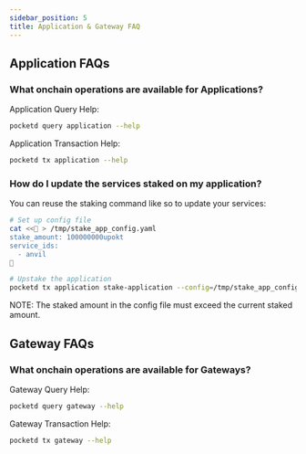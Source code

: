```yaml
---
sidebar_position: 5
title: Application & Gateway FAQ
---
```


## Application FAQs

### What onchain operations are available for Applications?

Application Query Help:

```bash
pocketd query application --help
```

Application Transaction Help:

```bash
pocketd tx application --help
```

### How do I update the services staked on my application? 
You can reuse the staking command like so to update your services:

```bash
# Set up config file
cat <<🚀 > /tmp/stake_app_config.yaml
stake_amount: 100000000upokt
service_ids:
  - anvil
🚀

# Upstake the application
pocketd tx application stake-application --config=/tmp/stake_app_config.yaml --from=$APP_ADDR $TX_PARAM_FLAGS $NODE_FLAGS

```

NOTE: The staked amount in the config file must exceed the current staked amount.

## Gateway FAQs

### What onchain operations are available for Gateways?

Gateway Query Help:

```bash
pocketd query gateway --help
```

Gateway Transaction Help:

```bash
pocketd tx gateway --help
```
